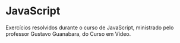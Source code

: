 # JavaScript

Exercícios resolvidos durante o curso de JavaScript, ministrado pelo professor Gustavo Guanabara, do Curso em Vídeo.


